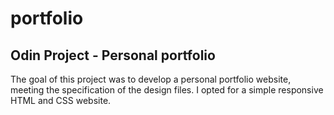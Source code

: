 # portfolio
## Odin Project - Personal portfolio
The goal of this project was to develop a personal portfolio website, meeting the specification of the design files.
I opted for a simple responsive HTML and CSS website. 

